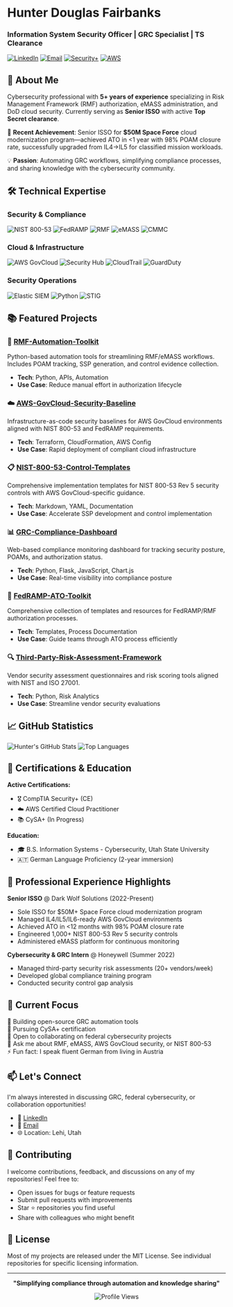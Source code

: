 # Hunter Douglas Fairbanks
### Information System Security Officer | GRC Specialist | TS Clearance

[![LinkedIn](https://img.shields.io/badge/LinkedIn-Connect-blue?style=flat&logo=linkedin)](https://linkedin.com/in/h-fairbanks)
[![Email](https://img.shields.io/badge/Email-Contact-red?style=flat&logo=gmail)](mailto:hunterdfairbanks@gmail.com)
[![Security+](https://img.shields.io/badge/CompTIA-Security%2B-red?style=flat&logo=comptia)](https://www.credly.com/badges/f9bedaea-612c-4fe5-8396-3cf43462d067/public_url)
[![AWS](https://img.shields.io/badge/AWS-Cloud_Practitioner-orange?style=flat&logo=amazon-aws)](https://drive.google.com/file/d/1_AcLK3rP5jtoRro_CKkP9WWvAZjUwMEp/view?usp=sharing)

## 👋 About Me


Cybersecurity professional with **5+ years of experience** specializing in Risk Management Framework (RMF) authorization, eMASS administration, and DoD cloud security. Currently serving as **Senior ISSO** with active **Top Secret clearance**.

🎯 **Recent Achievement**: Senior ISSO for **$50M Space Force** cloud modernization program—achieved ATO in <1 year with 98% POAM closure rate, successfully upgraded from IL4→IL5 for classified mission workloads.

💡 **Passion**: Automating GRC workflows, simplifying compliance processes, and sharing knowledge with the cybersecurity community.

## 🛠️ Technical Expertise

### Security & Compliance
![NIST 800-53](https://img.shields.io/badge/NIST-800--53_Rev5-blue?style=flat)
![FedRAMP](https://img.shields.io/badge/FedRAMP-Authorized-green?style=flat)
![RMF](https://img.shields.io/badge/RMF-ATO_Lifecycle-orange?style=flat)
![eMASS](https://img.shields.io/badge/eMASS-Administrator-red?style=flat)
![CMMC](https://img.shields.io/badge/CMMC-Framework-purple?style=flat)

### Cloud & Infrastructure
![AWS GovCloud](https://img.shields.io/badge/AWS-GovCloud-orange?style=flat&logo=amazon-aws)
![Security Hub](https://img.shields.io/badge/AWS-Security_Hub-orange?style=flat)
![CloudTrail](https://img.shields.io/badge/AWS-CloudTrail-orange?style=flat)
![GuardDuty](https://img.shields.io/badge/AWS-GuardDuty-orange?style=flat)

### Security Operations
![Elastic SIEM](https://img.shields.io/badge/Elastic-SIEM-yellow?style=flat&logo=elastic)
![Python](https://img.shields.io/badge/Python-Automation-blue?style=flat&logo=python)
![STIG](https://img.shields.io/badge/DISA-STIG-red?style=flat)

## 📚 Featured Projects

### 🔐 [RMF-Automation-Toolkit](https://github.com/hunterdfairbanks/RMF-Automation-Toolkit)
Python-based automation tools for streamlining RMF/eMASS workflows. Includes POAM tracking, SSP generation, and control evidence collection.
- **Tech**: Python, APIs, Automation
- **Use Case**: Reduce manual effort in authorization lifecycle

### ☁️ [AWS-GovCloud-Security-Baseline](https://github.com/hunterdfairbanks/AWS-GovCloud-Security-Baseline)
Infrastructure-as-code security baselines for AWS GovCloud environments aligned with NIST 800-53 and FedRAMP requirements.
- **Tech**: Terraform, CloudFormation, AWS Config
- **Use Case**: Rapid deployment of compliant cloud infrastructure

### 📋 [NIST-800-53-Control-Templates](https://github.com/hunterdfairbanks/NIST-800-53-Control-Templates)
Comprehensive implementation templates for NIST 800-53 Rev 5 security controls with AWS GovCloud-specific guidance.
- **Tech**: Markdown, YAML, Documentation
- **Use Case**: Accelerate SSP development and control implementation

### 📊 [GRC-Compliance-Dashboard](https://github.com/hunterdfairbanks/GRC-Compliance-Dashboard)
Web-based compliance monitoring dashboard for tracking security posture, POAMs, and authorization status.
- **Tech**: Python, Flask, JavaScript, Chart.js
- **Use Case**: Real-time visibility into compliance posture

### 🎯 [FedRAMP-ATO-Toolkit](https://github.com/hunterdfairbanks/FedRAMP-ATO-Toolkit)
Comprehensive collection of templates and resources for FedRAMP/RMF authorization processes.
- **Tech**: Templates, Process Documentation
- **Use Case**: Guide teams through ATO process efficiently

### 🔍 [Third-Party-Risk-Assessment-Framework](https://github.com/hunterdfairbanks/Third-Party-Risk-Assessment-Framework)
Vendor security assessment questionnaires and risk scoring tools aligned with NIST and ISO 27001.
- **Tech**: Python, Risk Analytics
- **Use Case**: Streamline vendor security evaluations

## 📈 GitHub Statistics

![Hunter's GitHub Stats](https://github-readme-stats.vercel.app/api?username=hunterdfairbanks&show_icons=true&theme=dark)
![Top Languages](https://github-readme-stats.vercel.app/api/top-langs/?username=hunterdfairbanks&layout=compact&theme=dark)

## 📜 Certifications & Education

**Active Certifications:**
- 🎖️ CompTIA Security+ (CE)
- ☁️ AWS Certified Cloud Practitioner
- 📚 CySA+ (In Progress)

**Education:**
- 🎓 B.S. Information Systems - Cybersecurity, Utah State University
- 🇦🇹 German Language Proficiency (2-year immersion)

## 💼 Professional Experience Highlights

**Senior ISSO** @ Dark Wolf Solutions (2022-Present)
- Sole ISSO for $50M+ Space Force cloud modernization program
- Managed IL4/IL5/IL6-ready AWS GovCloud environments
- Achieved ATO in <12 months with 98% POAM closure rate
- Engineered 1,000+ NIST 800-53 Rev 5 security controls
- Administered eMASS platform for continuous monitoring

**Cybersecurity & GRC Intern** @ Honeywell (Summer 2022)
- Managed third-party security risk assessments (20+ vendors/week)
- Developed global compliance training program
- Conducted security control gap analysis

## 🎯 Current Focus

🔭 Building open-source GRC automation tools  
🌱 Pursuing CySA+ certification  
👯 Open to collaborating on federal cybersecurity projects  
💬 Ask me about RMF, eMASS, AWS GovCloud security, or NIST 800-53  
⚡ Fun fact: I speak fluent German from living in Austria  

## 📫 Let's Connect

I'm always interested in discussing GRC, federal cybersecurity, or collaboration opportunities!

- 💼 [LinkedIn](https://linkedin.com/in/h-fairbanks)
- 📧 [Email](mailto:hunterdfairbanks@gmail.com)
- 🌐 Location: Lehi, Utah

## 🤝 Contributing

I welcome contributions, feedback, and discussions on any of my repositories! Feel free to:
- Open issues for bugs or feature requests
- Submit pull requests with improvements
- Star ⭐ repositories you find useful
- Share with colleagues who might benefit

## 📄 License

Most of my projects are released under the MIT License. See individual repositories for specific licensing information.

---

<div align="center">

**"Simplifying compliance through automation and knowledge sharing"**

![Profile Views](https://komarev.com/ghpvc/?username=hunterdfairbanks&color=blue)

</div>
